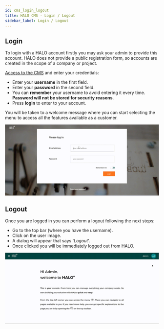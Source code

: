 ```yaml
---
id: cms_login_logout
title: HALO CMS - Login / Logout
sidebar_label: Login / Logout
---
```


## Login
To login with a HALO account firstly you may ask your admin to provide this account. HALO does not provide a public registration
form, so accounts are created in the scope of a company or project.

[Access to the CMS](https://web-halo.mobgen.com) and enter your credentials:

- Enter your **username** in the first field.
- Enter your **password** in the second field.
- You can **remember** your username to avoid entering it every time. **Password will not be stored for security reasons**.
- Press **login** to enter to your account.

You will be taken to a welcome message where you can start selecting the menu to access all the features available
as a customer.

![](../../../img/tutorial_login.gif)

## Logout

Once you are logged in you can perform a logout following the next steps:

- Go to the top bar (where you have the username).
- Click on the user image.
- A dialog will appear that says '*Logout*'.
- Once clicked you will be immediately logged out from HALO.

![](../../../img/tutorial_logout.gif)
